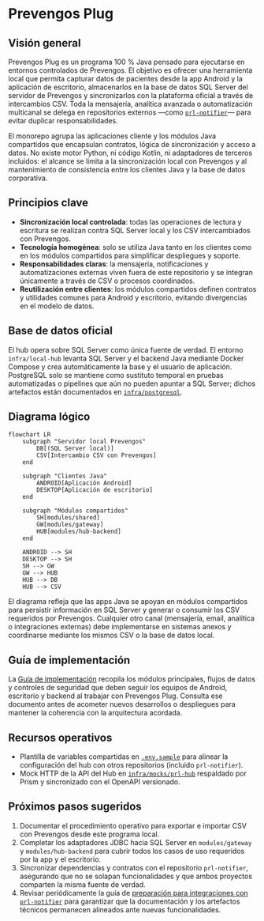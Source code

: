 # Prevengos Plug

## Visión general
Prevengos Plug es un programa 100 % Java pensado para ejecutarse en entornos controlados de Prevengos. El objetivo es ofrecer una herramienta local que permita capturar datos de pacientes desde la app Android y la aplicación de escritorio, almacenarlos en la base de datos SQL Server del servidor de Prevengos y sincronizarlos con la plataforma oficial a través de intercambios CSV. Toda la mensajería, analítica avanzada o automatización multicanal se delega en repositorios externos —como [`prl-notifier`](https://github.com/prevengos/prl-notifier)— para evitar duplicar responsabilidades.

El monorepo agrupa las aplicaciones cliente y los módulos Java compartidos que encapsulan contratos, lógica de sincronización y acceso a datos. No existe motor Python, ni código Kotlin, ni adaptadores de terceros incluidos: el alcance se limita a la sincronización local con Prevengos y al mantenimiento de consistencia entre los clientes Java y la base de datos corporativa.

## Principios clave
- **Sincronización local controlada**: todas las operaciones de lectura y escritura se realizan contra SQL Server local y los CSV intercambiados con Prevengos.
- **Tecnología homogénea**: solo se utiliza Java tanto en los clientes como en los módulos compartidos para simplificar despliegues y soporte.
- **Responsabilidades claras**: la mensajería, notificaciones y automatizaciones externas viven fuera de este repositorio y se integran únicamente a través de CSV o procesos coordinados.
- **Reutilización entre clientes**: los módulos compartidos definen contratos y utilidades comunes para Android y escritorio, evitando divergencias en el modelo de datos.

## Base de datos oficial

El hub opera sobre SQL Server como única fuente de verdad. El entorno
`infra/local-hub` levanta SQL Server y el backend Java mediante Docker Compose y
crea automáticamente la base y el usuario de aplicación. PostgreSQL solo se
mantiene como sustituto temporal en pruebas automatizadas o pipelines que aún no
pueden apuntar a SQL Server; dichos artefactos están documentados en
[`infra/postgresql`](infra/postgresql/README.md).

## Diagrama lógico
```mermaid
flowchart LR
    subgraph "Servidor local Prevengos"
        DB[(SQL Server local)]
        CSV[Intercambio CSV con Prevengos]
    end

    subgraph "Clientes Java"
        ANDROID[Aplicación Android]
        DESKTOP[Aplicación de escritorio]
    end

    subgraph "Módulos compartidos"
        SH[modules/shared]
        GW[modules/gateway]
        HUB[modules/hub-backend]
    end

    ANDROID --> SH
    DESKTOP --> SH
    SH --> GW
    GW --> HUB
    HUB --> DB
    HUB --> CSV
```

El diagrama refleja que las apps Java se apoyan en módulos compartidos para persistir información en SQL Server y generar o consumir los CSV requeridos por Prevengos. Cualquier otro canal (mensajería, email, analítica o integraciones externas) debe implementarse en sistemas anexos y coordinarse mediante los mismos CSV o la base de datos local.

## Guía de implementación

La [Guía de implementación](docs/guia-de-implementacion.md) recopila los módulos principales, flujos de datos y controles de seguridad que deben seguir los equipos de Android, escritorio y backend al trabajar con Prevengos Plug. Consulta ese documento antes de acometer nuevos desarrollos o despliegues para mantener la coherencia con la arquitectura acordada.

## Recursos operativos

- Plantilla de variables compartidas en [`.env.sample`](./.env.sample) para alinear la configuración del hub con otros
  repositorios (incluido `prl-notifier`).
- Mock HTTP de la API del Hub en [`infra/mocks/prl-hub`](infra/mocks/prl-hub) respaldado por Prism y sincronizado con el
  OpenAPI versionado.

## Próximos pasos sugeridos
1. Documentar el procedimiento operativo para exportar e importar CSV con Prevengos desde este programa local.
2. Completar los adaptadores JDBC hacia SQL Server en `modules/gateway` y `modules/hub-backend` para cubrir todos los casos de uso requeridos por la app y el escritorio.
3. Sincronizar dependencias y contratos con el repositorio `prl-notifier`, asegurando que no se solapan funcionalidades y que ambos proyectos comparten la misma fuente de verdad.
4. Revisar periódicamente la guía de [preparación para integraciones con `prl-notifier`](docs/integrations/prl-notifier-readiness.md) para garantizar que la documentación y los artefactos técnicos permanecen alineados ante nuevas funcionalidades.

